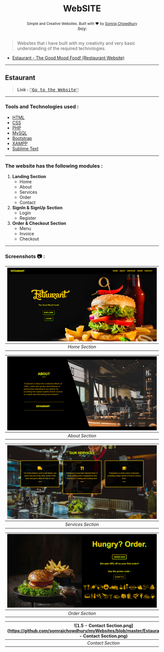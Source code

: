 <h1 align="center">WebSITE</h1>

<div align="center">
  <sub>Simple and Creative Websites. Built with ❤︎ by
  <a href="https://github.com/somrajchowdhury">Somraj Chowdhury</a> 
</div>
  
<div align="center">
  :boy:
</div><br>

> Websites that i have built with my creativity and very basic understanding of the required technologies.

- [Estaurant - The Good Mood Food! (Restaurant Website)](#estaurant)

---

## Estaurant 

> **Link :** <kbd>:pizza:[Go to the Website](http://www.restoesto.epizy.com):hamburger:</kbd>

---

### Tools and Technologies used :

- [HTML](https://www.w3schools.com/html/)
- [CSS](https://www.w3schools.com/css/)
- [PHP](https://www.w3schools.com/php/)
- [MySQL](https://www.w3schools.com/sql/)
- [Bootstrap](https://getbootstrap.com/)
- [XAMPP](https://www.apachefriends.org/download.html)
- [Sublime Text](https://www.sublimetext.com/)

---

### The website has the following modules :

1. **Landing Section**
   * Home
   * About
   * Services
   * Order
   * Contact
2. **SignIn & SignUp Section**
   * Login
   * Register
3. **Order & Checkout Section**
   * Menu
   * Invoice
   * Checkout

---

### Screenshots :camera: :

| ![1.1 - Home Section.png](https://github.com/somrajchowdhury/myWebsites/blob/master/Estaurant/Screenshots/1.1%20-%20Home%20Section.png) | 
|:--:| 
| *Home Section* |

| ![1.2 - About Section.png](https://github.com/somrajchowdhury/myWebsites/blob/master/Estaurant/Screenshots/1.2%20-%20About%20Section.png) | 
|:--:| 
| *About Section* |

| ![1.3 - Services Section.png](https://github.com/somrajchowdhury/myWebsites/blob/master/Estaurant/Screenshots/1.3%20-%20Services%20Section.png) | 
|:--:| 
| *Services Section* |

| ![1.4 - Order Section.png](https://github.com/somrajchowdhury/myWebsites/blob/master/Estaurant/Screenshots/1.4%20-%20Order%20Section.png) | 
|:--:| 
| *Order Section* |

| ![1.5 - Contact Section.png](https://github.com/somrajchowdhury/myWebsites/blob/master/Estaurant/Screenshots/1.5 - Contact Section.png) | 
|:--:| 
| *Contact Section* |

